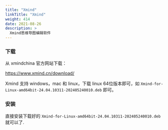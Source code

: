 ```yaml
---
title: "Xmind"
linkTitle: "Xmind"
weight: 414
date: 2021-08-26
description: >
  Xmind思维导图编辑软件
---
```



### 下载

从 xmindchina 官方网站下载：

https://www.xmind.cn/download/

Xmind 支持 windows，mac 和 linux，下载 linux 64位版本即可，如 `Xmind-for-Linux-amd64bit-24.04.10311-202405240010.deb`  即可。


### 安装

直接安装下载好的 `Xmind-for-Linux-amd64bit-24.04.10311-202405240010.deb` 就可以了.

